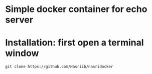 # Simple docker container for echo server
# Installation: first open a terminal window 
```
git clone https://github.com/Nasriib/nasridocker
```
